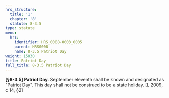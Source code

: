 ```yaml
---
hrs_structure:
  title: '1'
  chapter: '8'
  statute: 8-3.5
type: statute
menu:
  hrs:
    identifier: HRS_0008-0003_0005
    parent: HRS0008
    name: 8-3.5 Patriot Day
weight: 15030
title: Patriot Day
full_title: 8-3.5 Patriot Day
---
```

**[§8-3.5] Patriot Day.** September eleventh shall be known and designated as "Patriot Day". This day shall not be construed to be a state holiday. [L 2009, c 14, §2]